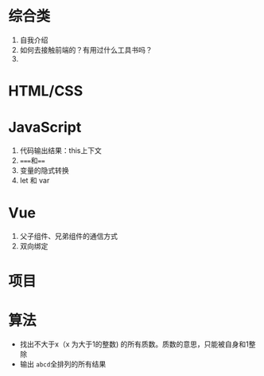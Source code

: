 # 综合类
1. 自我介绍
2. 如何去接触前端的？有用过什么工具书吗？
3. 
# HTML/CSS
# JavaScript
1. 代码输出结果：this上下文
2. `===`和`==`
3. 变量的隐式转换
4. let 和 var
# Vue
1. 父子组件、兄弟组件的通信方式
2. 双向绑定
# 项目
# 算法
- 找出不大于x（x 为大于1的整数) 的所有质数。质数的意思，只能被自身和1整除
- 输出 `abcd`全排列的所有结果
